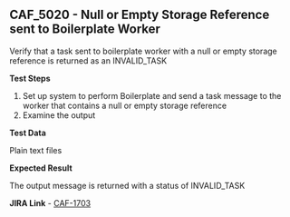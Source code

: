 ## CAF_5020 - Null or Empty Storage Reference sent to Boilerplate Worker ##

Verify that a task sent to boilerplate worker with a null or empty storage reference is returned as an INVALID_TASK

**Test Steps**

1. Set up system to perform Boilerplate and send a task message to the worker that contains a null or empty storage reference
2. Examine the output

**Test Data**

Plain text files

**Expected Result**

The output message is returned with a status of INVALID_TASK

**JIRA Link** - [CAF-1703](https://jira.autonomy.com/browse/CAF-1703)





